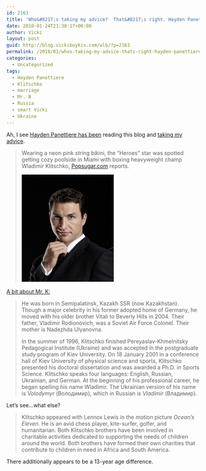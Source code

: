 ```yaml
---
id: 2163
title: 'Who&#8217;s taking my advice?  That&#8217;s right. Hayden Panettiere.'
date: 2010-01-24T21:38:17+00:00
author: Vicki
layout: post
guid: http://blog.vickiboykis.com/wlb/?p=2163
permalink: /2010/01/whos-taking-my-advice-thats-right-hayden-panettiere/
categories:
  - Uncategorized
tags:
  - Hayden Panettiere
  - Klitschko
  - marriage
  - Mr. B
  - Russia
  - smart Vicki
  - Ukraine
---
```

Ah, I see [Hayden Panettiere has been](http://www.popsugar.com/Photos-Hayden-Panettiere-Wladimir-Klitschko-Miami-6900547) reading this blog and [taking my advice](http://blog.vickiboykis.com/wlb/2009/07/30/the-pros-of-russian-husbands/).

> Wearing a neon pink string bikini, the &#8220;Heroes&#8221; star was spotted getting cozy poolside in Miami with boxing heavyweight champ Wladimir Klitschko, <a href="http://www.popsugar.com/6900547" target="_blank">Popsugar.com</a> reports.
> 
> [<img class="aligncenter size-full wp-image-2175" title="klitschko" src="https://raw.githubusercontent.com/veekaybee/wlb/gh-pages/assets/images/2010/01/klitschko.jpg" alt="" width="240" height="280" />](https://raw.githubusercontent.com/veekaybee/wlb/gh-pages/assets/images/2010/01/klitschko.jpg)

[A bit about Mr. K:](http://en.wikipedia.org/wiki/Wladimir_Klitschko)

> He was born in Semipalatinsk, Kazakh SSR (now Kazakhstan). Though a major celebrity in his former adopted home of Germany, he moved with his older brother Vitali to Beverly Hills in 2004. Their father, Vladimir Rodionovich, was a Soviet Air Force Colonel. Their mother is Nadezhda Ulyanovna.
> 
> In the summer of 1996, Klitschko finished Pereyaslav-Khmelnitsky Pedagogical Institute (Ukraine) and was accepted in the postgraduate study program of Kiev University. On 18 January 2001 in a conference hall of Kiev University of physical science and sports, Klitschko presented his doctoral dissertation and was awarded a Ph.D. in Sports Science. Klitschko speaks four languages: English, Russian, Ukrainian, and German. At the beginning of his professional career, he began spelling his name Wladimir. The Ukrainian version of his name is _Volodymyr_ (Володимир), which in Russian is _Vladimir_ (Владимир).

Let&#8217;s see&#8230;what else?

> Klitschko appeared with Lennox Lewis in the motion picture _Ocean&#8217;s Eleven_. He is an avid chess player, kite-surfer, golfer, and humanitarian. Both Klitschko brothers have been involved in charitable activities dedicated to supporting the needs of children around the world. Both brothers have formed their own charities that contribute to children in need in Africa and South America.

There additionally appears to be a 13-year age difference.

>